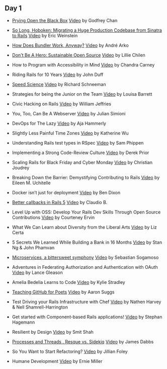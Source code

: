 ## Day 1

- [Prying Open the Black Box](https://speakerdeck.com/chancancode/prying-open-the-black-box) [Video](#)
  by Godfrey Chan

- [So Long, Hoboken: Migrating a Huge Production Codebase from Sinatra to Rails](https://speakerdeck.com/ericqweinstein/so-long-hoboken-migrating-from-sinatra-to-rails) [Video](#)
  by Eric Weinstein

- [How Does Bundler Work, Anyway?](https://speakerdeck.com/indirect/how-does-bundler-work-anyway) [Video](#)
  by André Arko

- [Don't Be A Hero: Sustainable Open Source](https://speakerdeck.com/lilliealbert/dont-be-a-hero-sustainable-open-source) [Video](#)
  by Lillie Chilen

- How to Program with Accessibility in Mind [Video](#)
  by Chandra Carney

- Riding Rails for 10 Years [Video](#)
  by John Duff

- [Speed Science](https://speakerdeck.com/schneems/speed-science) [Video](#)
  by Richard Schneeman

- Strategies for being the Junior on the Team [Video](#)
  by Louisa Barrett

- Civic Hacking on Rails [Video](#)
  by William Jeffries

- You, Too, Can Be A Webserver [Video](#)
  by Julian Simioni

- DevOps for The Lazy [Video](#)
  by Aja Hammerly

- Slightly Less Painful Time Zones [Video](#)
  by Katherine Wu

- Understanding Rails test types in RSpec [Video](#)
  by Sam Phippen

- Implementing a Strong Code-Review Culture [Video](https://www.youtube.com/watch?v=PJjmw9TRB7s)
  by Derek Prior

- Scaling Rails for Black Friday and Cyber Monday [Video](#)
  by Christian Joudrey

- Breaking Down the Barrier: Demystifying Contributing to Rails [Video](#)
  by Eileen M. Uchitelle

- Docker isn’t just for deployment [Video](#)
  by Ben Dixon

- [Better callbacks in Rails 5](https://speakerdeck.com/claudiob/better-callbacks-in-rails-5) [Video](#)
  by Claudio B.

- Level Up with OSS: Develop Your Rails Dev Skills Through Open Source Contributions [Video](#)
  by Courteney Ervin

- What We Can Learn about Diversity from the Liberal Arts [Video](#)
  by Liz Certa

- 5 Secrets We Learned While Building a Bank in 16 Months [Video](#)
  by Stan Ng & John Phamvan

- [Microservices, a bittersweet symphony](https://speakerdeck.com/sebasoga/microservices-a-bittersweet-symphony-railsconf-2015) [Video](#)
  by Sebastian Sogamoso

- Adventures in Federating Authorization and Authentication with OAuth [Video](#)
  by Lance Gleason

- Amelia Bedelia Learns to Code [Video](#)
  by Kylie Stradley

- [Teaching GitHub for Poets](https://speakerdeck.com/ktheory/teaching-github-for-poets-railsconf-2015) [Video](#)
  by Aaron Suggs

- Test Driving your Rails Infrastructure with Chef [Video](#)
  by Nathen Harvey & Nell Shamrell-Harrington

- Get started with Component-based Rails applications! [Video](#)
  by Stephan Hagemann

- Resilient by Design [Video](#)
  by Smit Shah

- [Processes and Threads . Resque vs. Sidekiq](https://speakerdeck.com/jdabbs/processes-and-threads-resque-vs-sidekiq) [Video](#)
  by James Dabbs

- So You Want to Start Refactoring? [Video](#)
  by Jillian Foley

- Humane Development [Video](#)
  by Ernie Miller
